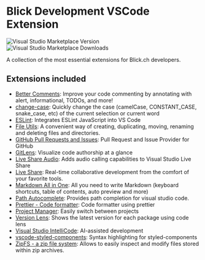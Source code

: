 # Blick Development VSCode Extension

![Visual Studio Marketplace Version](https://img.shields.io/visual-studio-marketplace/v/emzoumpo.vscode-blick?label=vscode%20marketplace&style=flat-square)
![Visual Studio Marketplace Downloads](https://img.shields.io/visual-studio-marketplace/d/emzoumpo.vscode-blick?label=downloads&style=flat-square)

A collection of the most essential extensions for Blick.ch developers.

## Extensions included

- [Better Comments](https://marketplace.visualstudio.com/items?itemName=aaron-bond.better-comments): Improve your code commenting by annotating with alert, informational, TODOs, and more!
- [change-case](https://marketplace.visualstudio.com/items?itemName=wmaurer.change-case): Quickly change the case (camelCase, CONSTANT_CASE, snake_case, etc) of the current selection or current word
- [ESLint](https://marketplace.visualstudio.com/items?itemName=dbaeumer.vscode-eslint): Integrates ESLint JavaScript into VS Code
- [File Utils](https://marketplace.visualstudio.com/items?itemName=sleistner.vscode-fileutils): A convenient way of creating, duplicating, moving, renaming and deleting files and directories.
- [GitHub Pull Requests and Issues](https://marketplace.visualstudio.com/items?itemName=GitHub.vscode-pull-request-github): Pull Request and Issue Provider for GitHub
- [GitLens](https://marketplace.visualstudio.com/items?itemName=eamodio.gitlens): Visualize code authorship at a glance
- [Live Share Audio](https://marketplace.visualstudio.com/items?itemName=MS-vsliveshare.vsliveshare-audio): Adds audio calling capabilities to Visual Studio Live Share
- [Live Share](https://marketplace.visualstudio.com/items?itemName=MS-vsliveshare.vsliveshare): Real-time collaborative development from the comfort of your favorite tools.
- [Markdown All in One](https://marketplace.visualstudio.com/items?itemName=yzhang.markdown-all-in-one): All you need to write Markdown (keyboard shortcuts, table of contents, auto preview and more)
- [Path Autocomplete](https://marketplace.visualstudio.com/items?itemName=ionutvmi.path-autocomplete): Provides path completion for visual studio code.
- [Prettier - Code formatter](https://marketplace.visualstudio.com/items?itemName=esbenp.prettier-vscode): Code formatter using prettier
- [Project Manager](https://marketplace.visualstudio.com/items?itemName=alefragnani.project-manager): Easily switch between projects
- [Version Lens](https://marketplace.visualstudio.com/items?itemName=pflannery.vscode-versionlens): Shows the latest version for each package using code lens
- [Visual Studio IntelliCode](https://marketplace.visualstudio.com/items?itemName=VisualStudioExptTeam.vscodeintellicode): AI-assisted development
- [vscode-styled-components](https://marketplace.visualstudio.com/items?itemName=styled-components.vscode-styled-components): Syntax highlighting for styled-components
- [ZipFS - a zip file system](https://marketplace.visualstudio.com/items?itemName=arcanis.vscode-zipfs): Allows to easily inspect and modify files stored within zip archives.